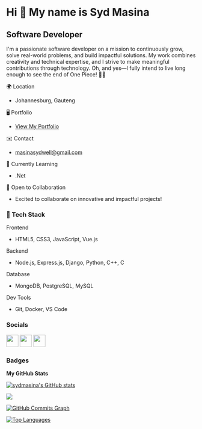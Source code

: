Hi 👋 My name is Syd Masina
===========================

Software Developer
------------------

I'm a passionate software developer on a mission to continuously grow, solve real-world problems, and build impactful solutions. My work combines creativity and technical expertise, and I strive to make meaningful contributions through technology. Oh, and yes—I fully intend to live long enough to see the end of One Piece! 🏴‍☠️

🌍 Location
* Johannesburg, Gauteng

🖥️ Portfolio
* [View My Portfolio](https://sydmasina.github.io/portfolio_002/)

✉️ Contact
*  [masinasydwell@gmail.com](mailto:masinasydwell@gmail.com)

🧠 Currently Learning
* .Net

🤝 Open to Collaboration
* Excited to collaborate on innovative and impactful projects!


### 🚀 Tech Stack

Frontend
* HTML5, CSS3, JavaScript, Vue.js
  
Backend
* Node.js, Express.js, Django, Python, C++, C
  
Database
* MongoDB, PostgreSQL, MySQL
  
Dev Tools
* Git, Docker, VS Code


### Socials

<p align="left"> <a href="https://www.github.com/sydmasina" target="_blank" rel="noreferrer"><img src="https://raw.githubusercontent.com/danielcranney/readme-generator/main/public/icons/socials/github.svg" width="32" height="32" /></a> <a href="https://www.linkedin.com/in/sydwellmasina" target="_blank" rel="noreferrer"><img src="https://raw.githubusercontent.com/danielcranney/readme-generator/main/public/icons/socials/linkedin.svg" width="32" height="32" /></a> <a href="https://www.twitter.com/sydmasina" target="_blank" rel="noreferrer"><img src="https://raw.githubusercontent.com/danielcranney/readme-generator/main/public/icons/socials/twitter.svg" width="32" height="32" /></a></p>

### Badges

<b>My GitHub Stats</b>

<a href="http://www.github.com/sydmasina"><img src="https://github-readme-stats.vercel.app/api?username=sydmasina&show_icons=true&hide=&count_private=true&title_color=0891b2&text_color=ffffff&icon_color=0891b2&bg_color=000000&hide_border=true&show_icons=true" alt="sydmasina's GitHub stats" /></a>

<a href="http://www.github.com/sydmasina"><img src="https://github-readme-streak-stats.herokuapp.com/?user=sydmasina&stroke=ffffff&background=000000&ring=0891b2&fire=0891b2&currStreakNum=ffffff&currStreakLabel=0891b2&sideNums=ffffff&sideLabels=ffffff&dates=ffffff&hide_border=true" /></a>

<a href="http://www.github.com/sydmasina"><img src="https://github-readme-activity-graph.cyclic.app/graph?username=sydmasina&bg_color=000000&color=ffffff&line=0891b2&point=ffffff&area_color=000000&area=true&hide_border=true&custom_title=GitHub%20Commits%20Graph" alt="GitHub Commits Graph" /></a>

<a href="https://github.com/sydmasina" align="left"><img src="https://github-readme-stats.vercel.app/api/top-langs/?username=sydmasina&langs_count=10&title_color=0891b2&text_color=ffffff&icon_color=0891b2&bg_color=000000&hide_border=true&locale=en&custom_title=Top%20%Languages" alt="Top Languages" /></a>
